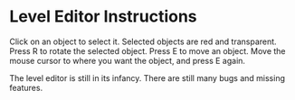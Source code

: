 # Level Editor Instructions
Click on an object to select it. Selected objects are red and transparent.
Press R to rotate the selected object.
Press E to move an object. Move the mouse cursor to where you want the object, and press E again.

The level editor is still in its infancy. There are still many bugs and missing features.